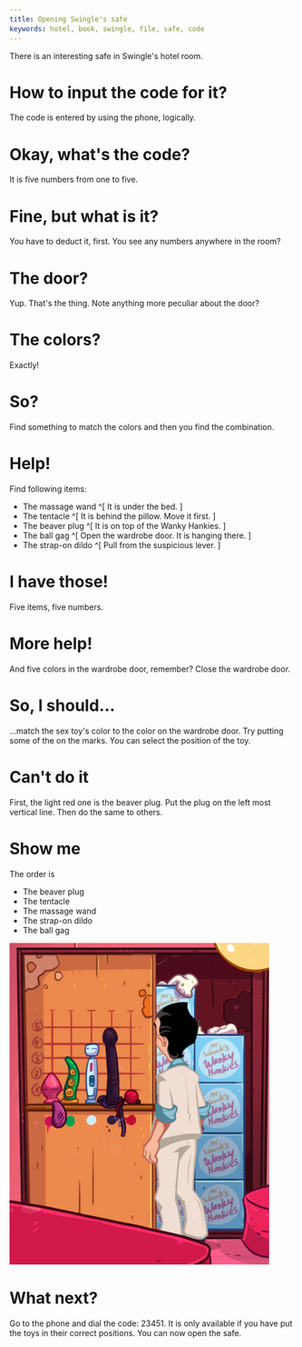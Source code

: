 ```yaml
---
title: Opening Swingle's safe
keywords: hotel, book, swingle, file, safe, code
---
```


There is an interesting safe in Swingle's hotel room.

# How to input the code for it?
The code is entered by using the phone, logically.

# Okay, what's the code?
It is five numbers from one to five.

# Fine, but what is it?
You have to deduct it, first. You see any numbers anywhere in the room?

# The door?
Yup. That's the thing. Note anything more peculiar about the door?

# The colors?
Exactly!

# So?
Find something to match the colors and then you find the combination.

# Help!
Find following items:
 - The massage wand ^[ It is under the bed. ]
 - The tentacle ^[ It is behind the pillow. Move it first. ]
 - The beaver plug ^[ It is on top of the Wanky Hankies. ]
 - The ball gag ^[ Open the wardrobe door. It is hanging there. ]
 - The strap-on dildo ^[ Pull from the suspicious lever. ]

# I have those!
Five items, five numbers.

# More help!
And five colors in the wardrobe door, remember? Close the wardrobe door.

# So, I should...
...match the sex toy's color to the color on the wardrobe door. Try putting some of the on the marks. You can select the position of the toy.

# Can't do it
First, the light red one is the beaver plug. Put the plug on the left most vertical line. Then do the same to others.

# Show me
The order is
 - The beaver plug
 - The tentacle
 - The massage wand
 - The strap-on dildo
 - The ball gag

![Sex toys code](sextoy_code.png)

# What next?
Go to the phone and dial the code: 23451. It is only available if you have put the toys in their correct positions. You can now open the safe.
